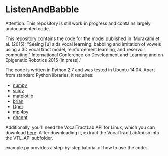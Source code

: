 # ListenAndBabble
Attention: This repository is still work in progress and contains largely undocumented code.

This repository contains the code for the model published in 'Murakami et al. (2015): "Seeing [u] aids vocal learning: babbling and imitation of vowels using a 3D vocal tract model, reinforcement learning, and reservoir computing." International Conference on Development and Learning and on Epigenetic Robotics 2015 (in press).'

The code is written in Python 2.7 and was tested in Ubuntu 14.04. Apart from standard Python libraries, it requires:
- [numpy](http://sourceforge.net/projects/numpy/files/NumPy/)
- [scipy](http://sourceforge.net/projects/scipy/files/scipy/)
- [matplotlib](http://matplotlib.org/downloads.html)
- [brian](http://brian.readthedocs.org/en/latest/installation.html)
- [Oger](http://reservoir-computing.org/installing_oger)
- [mpi4py](https://pypi.python.org/pypi/mpi4py)
- [docopt](https://pypi.python.org/pypi/docopt)

Additionally, you'll need the VocalTractLab API for Linux, which you can download [here](http://vocaltractlab.de/index.php?page=vocaltractlab-download).
After downloading it, extract the VocalTractLabApi.so into the VTL_API subfolder.

example.py provides a step-by-step tutorial of how to use the code.
